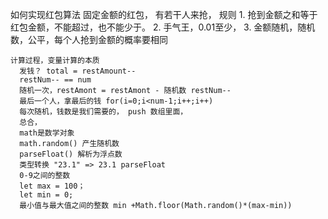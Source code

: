 如何实现红包算法
固定金额的红包， 有若干人来抢， 规则
    1. 抢到金额之和等于红包金额，不能超过，也不能少于。
    2. 手气王，0.01至少，
    3. 金额随机，随机数，公平，每个人抢到金额的概率要相同 
    
    计算过程，变量计算的本质
      发钱？ total = restAmount--
      restNum-- == num
      随机一次，restAmont = restAmont - 随机数 restNum--
      最后一个人，拿最后的钱 for(i=0;i<num-1;i++;i++)
      每次随机，钱数是我们需要的， push 数组里面，
      总合，
      math是数学对象
      math.random() 产生随机数
      parseFloat() 解析为浮点数
      类型转换 "23.1" => 23.1 parseFloat 
      0-9之间的整数
      let max = 100；
      let min = 0;
      最小值与最大值之间的整数 min +Math.floor(Math.random()*(max-min))
